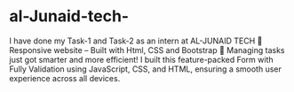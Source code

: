 # al-Junaid-tech-
I have done my Task-1 and Task-2 as an intern at AL-JUNAID TECH   🔹 Responsive website – Built with Html, CSS and Bootstrap  📌 Managing tasks just got smarter and more efficient! I built this feature-packed Form with Fully Validation using JavaScript, CSS, and HTML, ensuring a smooth user experience across all devices.   
